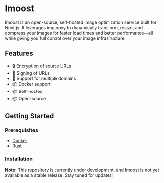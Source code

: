 # Imoost

Imoost is an open-source, self-hosted image optimization service built for Next.js. It leverages imgproxy to dynamically transform, resize, and compress your images for faster load times and better performance—all while giving you full control over your image infrastructure.

## Features

- 🔒 Encryption of source URLs
- 🔐 Signing of URLs
- 🔗 Support for multiple domains
- 📦 Docker support
- 📦 Self-hosted
- 📦 Open-source

## Getting Started

### Prerequisites

- [Docker](https://docs.docker.com/get-docker/)
- [Rust](https://www.rust-lang.org/tools/install)

### Installation

 **Note:** This repository is currently under development, and Imoost is not yet available as a stable release. Stay tuned for updates!